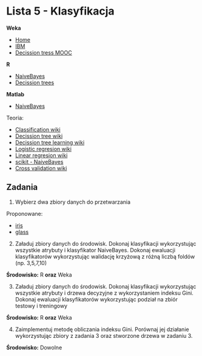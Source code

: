 Lista 5 - Klasyfikacja
==========

**Weka**
 - [Home](http://www.cs.waikato.ac.nz/ml/weka/)
 - [IBM](https://www.ibm.com/developerworks/library/os-weka2/)
 - [Decission tress MOOC](https://www.youtube.com/watch?v=l7R9NHqvI0Y)

**R**
 - [NaiveBayes](https://en.wikibooks.org/wiki/Data_Mining_Algorithms_In_R/Classification/Na%C3%AFve_Bayes)
 - [Decission trees](http://www.rdatamining.com/examples/decision-tree)

**Matlab**
 - [NaiveBayes](https://www.mathworks.com/help/stats/naivebayes-class.html)

Teoria:

 - [Classification wiki](https://en.wikipedia.org/wiki/Statistical_classification)
 - [Decission tree wiki](https://en.wikipedia.org/wiki/Decision_tree)
 - [Decission tree learning wiki](https://en.wikipedia.org/wiki/Decision_tree_learning)
 - [Logistic regresion wiki](https://en.wikipedia.org/wiki/Logistic_regression)
 - [Linear regresion wiki](https://en.wikipedia.org/wiki/Linear_regression)
 - [scikit - NaiveBayes](http://scikit-learn.org/stable/modules/naive_bayes.html)
 - [Cross validation wiki](https://en.wikipedia.org/wiki/Cross-validation_(statistics)) 

Zadania
----------


1. Wybierz dwa zbiory danych do przetwarzania

  Proponowane:
   - [iris](https://github.com/riomus/ZMiTAD/blob/2015/2016-lato/Listy%20zada%C5%84/Dane/iris.txt)
   - [glass](https://github.com/riomus/ZMiTAD/blob/2015/2016-lato/Listy%20zada%C5%84/Dane/glass.txt)

2. Załaduj zbiory danych do środowisk. Dokonaj klasyfikacji wykorzystując wszystkie atrybuty i klasyfikator NaiveBayes. Dokonaj ewaluacji klasyfikatorów wykorzystując walidację krzyżową z różną liczbą foldów (np. 3,5,7,10)

  **Środowisko:** R **oraz** Weka


3. Załaduj zbiory danych do środowisk. Dokonaj klasyfikacji wykorzystując wszystkie atrybuty i drzewa decyzyjne z wykorzystaniem indeksu Gini. Dokonaj ewaluacji klasyfikatorów wykorzystując podział na zbiór testowy i treningowy

  **Środowisko:** R **oraz** Weka


4. Zaimplementuj metodę obliczania indeksu Gini. Porównaj jej działanie wykorzystując zbiory z zadania 3 oraz stworzone drzewa w zadaniu 3.

  **Środowisko:** Dowolne

